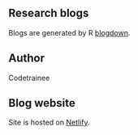 ## Research blogs

Blogs are generated by R [blogdown](https://github.com/rstudio/blogdown).

## Author

Codetrainee

## Blog website

Site is hosted on [Netlify](https://research.xinzhu.me).
